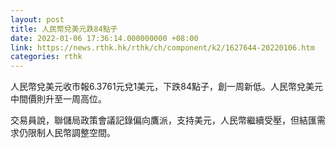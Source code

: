 ```yaml
---
layout: post
title: 人民幣兌美元跌84點子
date: 2022-01-06 17:36:14.000000000 +08:00
link: https://news.rthk.hk/rthk/ch/component/k2/1627644-20220106.htm
categories: rthk
---
```


人民幣兌美元收市報6.3761元兌1美元，下跌84點子，創一周新低。人民幣兌美元中間價則升至一周高位。

交易員說，聯儲局政策會議記錄偏向鷹派，支持美元，人民幣繼續受壓，但結匯需求仍限制人民幣調整空間。
